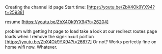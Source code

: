 Creating the channel id page
Start time:
[https://youtu.be/ZbX4Ok9YX94?t=25938]

resume
[https://youtu.be/ZbX4Ok9YX94?t=26204]



problem with getting ht page to load
take a look at our redirect routes
page loads when I remove the sign-in=url portion
[https://youtu.be/ZbX4Ok9YX94?t=26677]
Or not? Works perfectly fine on home wifi now.
Whatever.
